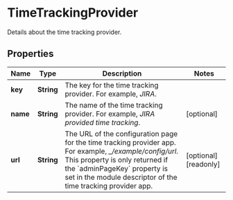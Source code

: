 

# TimeTrackingProvider

Details about the time tracking provider.

## Properties

Name | Type | Description | Notes
------------ | ------------- | ------------- | -------------
**key** | **String** | The key for the time tracking provider. For example, *JIRA*. | 
**name** | **String** | The name of the time tracking provider. For example, *JIRA provided time tracking*. |  [optional]
**url** | **String** | The URL of the configuration page for the time tracking provider app. For example, *_/example/config/url*. This property is only returned if the &#x60;adminPageKey&#x60; property is set in the module descriptor of the time tracking provider app. |  [optional] [readonly]



